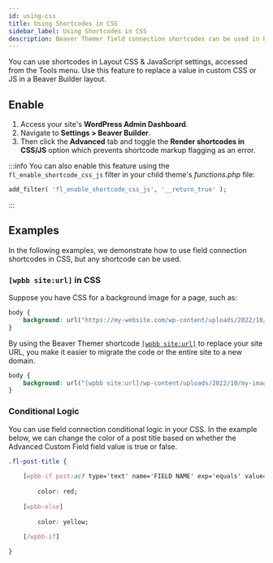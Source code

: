 ```yaml
---
id: using-css
title: Using Shortcodes in CSS
sidebar_label: Using Shortcodes in CSS
description: Beaver Themer field connection shortcodes can be used in PHP files such as header.php or footer.php to display saved templates, rows, columns, or modules.
---
```


You can use shortcodes in Layout CSS & JavaScript settings, accessed from the Tools menu. Use this feature to replace a value in custom CSS or JS in a Beaver Builder layout.

## Enable

1. Access your site's **WordPress Admin Dashboard**.
2. Navigate to **Settings > Beaver Builder**.
3. Then click the **Advanced** tab and toggle the **Render shortcodes in CSS/JS** option which prevents shortcode markup flagging as an error.

:::info
You can also enable this feature using the `fl_enable_shortcode_css_js` filter in your child theme's *functions.php* file:

```php
add_filter( 'fl_enable_shortcode_css_js', '__return_true' );
```
:::

## Examples

In the following examples, we demonstrate how to use field connection shortcodes in CSS, but any shortcode can be used.

### `[wpbb site:url]` in CSS

Suppose you have CSS for a background image for a page, such as:

```css
body {
	background: url("https://my-website.com/wp-content/uploads/2022/10/my-image.jpg");
}
```

By using the Beaver Themer shortcode [`[wpbb site:url]`](../shortcodes.md#site-url) to replace your site URL, you make it easier to migrate the code or the entire site to a new domain.

```css
body {
	background: url("[wpbb site:url]/wp-content/uploads/2022/10/my-image.jpg");
}
```

### Conditional Logic

You can use field connection conditional logic in your CSS. In the example below, we can change the color of a post title based on whether the Advanced Custom Field field value is true or false.

```css
.fl-post-title {
	
	[wpbb-if post:acf type='text' name='FIELD NAME' exp='equals' value='SOME VALUE']
	
		color: red;
	
	[wpbb-else]
	
		color: yellow;
	
	[/wpbb-if]

}
```
